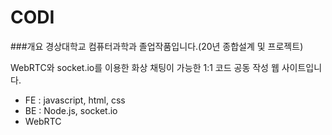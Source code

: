 # CODI
###개요
경상대학교 컴퓨터과학과 졸업작품입니다.(20년 종합설계 및 프로젝트)

WebRTC와 socket.io를 이용한 화상 채팅이 가능한 1:1 코드 공동 작성 웹 사이트입니다.
- FE : javascript, html, css
- BE : Node.js, socket.io
- WebRTC

